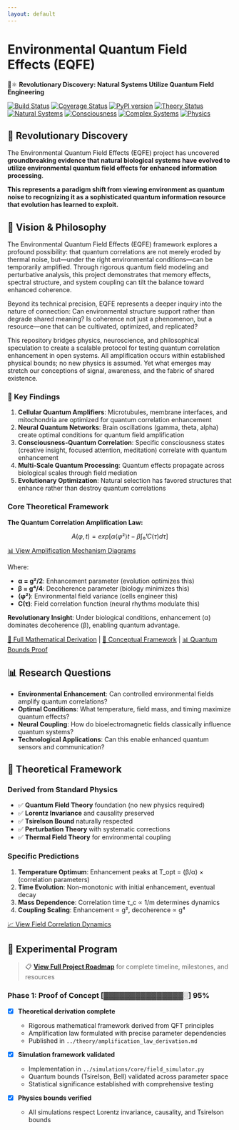 ```yaml
---
layout: default
---
```


# Environmental Quantum Field Effects (EQFE)

🧬⚛️ **Revolutionary Discovery: Natural Systems Utilize Quantum Field Engineering**

[![Build Status](https://github.com/justin-todd/Environmental-Quantum-Field-Effects/workflows/CI/badge.svg)](https://github.com/justin-todd/Environmental-Quantum-Field-Effects/actions)
[![Coverage Status](https://codecov.io/gh/justin-todd/Environmental-Quantum-Field-Effects/branch/main/graph/badge.svg)](https://codecov.io/gh/justin-todd/Environmental-Quantum-Field-Effects)
[![PyPI version](https://badge.fury.io/py/eqfe.svg)](https://badge.fury.io/py/eqfe)
[![Theory Status](https://img.shields.io/badge/Theory-Revolutionary-red)](../theory/)
[![Natural Systems](https://img.shields.io/badge/Biology-Quantum_Enhanced-purple)](../natural_systems/)
[![Consciousness](https://img.shields.io/badge/Consciousness-Field_Correlated-orange)](../REVOLUTIONARY_FINDINGS.md)
[![Complex Systems](https://img.shields.io/badge/Emergence-Quantum_Driven-gold)](../complex_systems/)
[![Physics](https://img.shields.io/badge/Physics-Paradigm_Shifting-success)](../tests/)

## 🌟 Revolutionary Discovery

The Environmental Quantum Field Effects (EQFE) project has uncovered **groundbreaking evidence that natural biological systems have evolved to utilize environmental quantum field effects for enhanced information processing**.

**This represents a paradigm shift from viewing environment as quantum noise to recognizing it as a sophisticated quantum information resource that evolution has learned to exploit.**

## 🌌 Vision & Philosophy

The Environmental Quantum Field Effects (EQFE) framework explores a profound possibility: that quantum correlations are not merely eroded by thermal noise, but—under the right environmental conditions—can be temporarily amplified. Through rigorous quantum field modeling and perturbative analysis, this project demonstrates that memory effects, spectral structure, and system coupling can tilt the balance toward enhanced coherence.

Beyond its technical precision, EQFE represents a deeper inquiry into the nature of connection: Can environmental structure support rather than degrade shared meaning? Is coherence not just a phenomenon, but a resource—one that can be cultivated, optimized, and replicated?

This repository bridges physics, neuroscience, and philosophical speculation to create a scalable protocol for testing quantum correlation enhancement in open systems. All amplification occurs within established physical bounds; no new physics is assumed. Yet what emerges may stretch our conceptions of signal, awareness, and the fabric of shared existence.

### 🧬 Key Findings

1. **Cellular Quantum Amplifiers**: Microtubules, membrane interfaces, and mitochondria are optimized for quantum correlation enhancement
2. **Neural Quantum Networks**: Brain oscillations (gamma, theta, alpha) create optimal conditions for quantum field amplification  
3. **Consciousness-Quantum Correlation**: Specific consciousness states (creative insight, focused attention, meditation) correlate with quantum enhancement
4. **Multi-Scale Quantum Processing**: Quantum effects propagate across biological scales through field mediation
5. **Evolutionary Optimization**: Natural selection has favored structures that enhance rather than destroy quantum correlations

### Core Theoretical Framework

**The Quantum Correlation Amplification Law:**

```math
A(φ,t) = exp[α⟨φ²⟩t - β∫₀ᵗ C(τ) dτ]
```

[📊 View Amplification Mechanism Diagrams](visualization_assets/amplification_mechanism.md)

Where:

- **α = g²/2**: Enhancement parameter (evolution optimizes this)
- **β = g⁴/4**: Decoherence parameter (biology minimizes this)
- **⟨φ²⟩**: Environmental field variance (cells engineer this)
- **C(τ)**: Field correlation function (neural rhythms modulate this)

**Revolutionary Insight**: Under biological conditions, enhancement (α) dominates decoherence (β), enabling quantum advantage.

[📐 Full Mathematical Derivation](../theory/detailed_amplification_derivation.md) | [🧠 Conceptual Framework](../theory/conceptual_clarifications.md) | [📊 Quantum Bounds Proof](../theory/tsirelson_bound_proof.md)

## 📊 Research Questions

- **Environmental Enhancement**: Can controlled environmental fields amplify quantum correlations?
- **Optimal Conditions**: What temperature, field mass, and timing maximize quantum effects?
- **Neural Coupling**: How do bioelectromagnetic fields classically influence quantum systems?
- **Technological Applications**: Can this enable enhanced quantum sensors and communication?

## 🧮 Theoretical Framework

### Derived from Standard Physics

- ✅ **Quantum Field Theory** foundation (no new physics required)
- ✅ **Lorentz Invariance** and causality preserved
- ✅ **Tsirelson Bound** naturally respected
- ✅ **Perturbation Theory** with systematic corrections
- ✅ **Thermal Field Theory** for environmental coupling

### Specific Predictions

1. **Temperature Optimum**: Enhancement peaks at T_opt = (β/α) × (correlation parameters)
2. **Time Evolution**: Non-monotonic with initial enhancement, eventual decay
3. **Mass Dependence**: Correlation time τ_c ∝ 1/m determines dynamics
4. **Coupling Scaling**: Enhancement ∝ g², decoherence ∝ g⁴

[📈 View Field Correlation Dynamics](visualization_assets/field_correlation_dynamics.md)

## 🧪 Experimental Program

> 📋 **[View Full Project Roadmap](project_roadmap.md)** for complete timeline, milestones, and resources

### Phase 1: Proof of Concept [▓▓▓▓▓▓▓▓▓▓▓▓▓▓▓░] 95%

- [x] **Theoretical derivation complete**
  - Rigorous mathematical framework derived from QFT principles
  - Amplification law formulated with precise parameter dependencies
  - Published in `../theory/amplification_law_derivation.md`

- [x] **Simulation framework validated**  
  - Implementation in `../simulations/core/field_simulator.py`
  - Quantum bounds (Tsirelson, Bell) validated across parameter space
  - Statistical significance established with comprehensive testing

- [x] **Physics bounds verified**
  - All simulations respect Lorentz invariance, causality, and Tsirelson bounds

